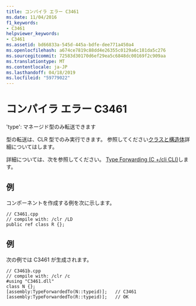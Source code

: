 ```yaml
---
title: コンパイラ エラー C3461
ms.date: 11/04/2016
f1_keywords:
- C3461
helpviewer_keywords:
- C3461
ms.assetid: bd66833a-545d-445a-bdfe-dee771a450a4
ms.openlocfilehash: a674ce7819c88dd4e26355c0129a6c181da5c276
ms.sourcegitcommit: 72583d30170d6ef29ea5c6848dc00169f2c909aa
ms.translationtype: MT
ms.contentlocale: ja-JP
ms.lasthandoff: 04/18/2019
ms.locfileid: "59779022"
---
```

# <a name="compiler-error-c3461"></a>コンパイラ エラー C3461

'type': マネージド型のみ転送できます

型の転送は、CLR 型でのみ実行できます。  参照してください[クラスと構造体](../../extensions/classes-and-structs-cpp-component-extensions.md)詳細についてはします。

詳細については、次を参照してください。 [Type Forwarding (C +/cli CLI)](../../extensions/type-forwarding-cpp-cli.md)します。

## <a name="example"></a>例

コンポーネントを作成する例を次に示します。

```
// C3461.cpp
// compile with: /clr /LD
public ref class R {};
```

## <a name="example"></a>例

次の例では C3461 が生成されます。

```
// C3461b.cpp
// compile with: /clr /c
#using "C3461.dll"
class N {};
[assembly:TypeForwardedTo(N::typeid)];   // C3461
[assembly:TypeForwardedTo(R::typeid)];   // OK
```